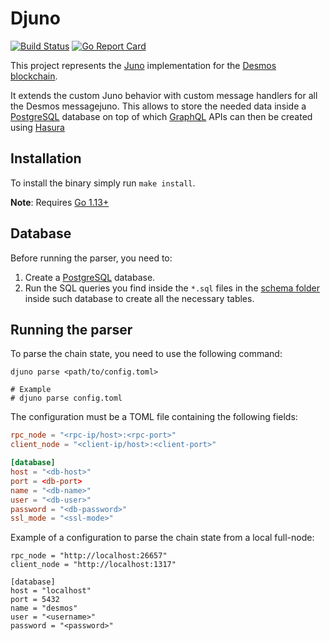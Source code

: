 # Djuno
[![Build Status](https://travis-ci.com/desmos-labs/djuno.svg?branch=master)](https://travis-ci.com/desmos-labs/djuno)
[![Go Report Card](https://goreportcard.com/badge/github.com/desmos-labs/djuno)](https://goreportcard.com/report/github.com/desmos-labs/djuno)

This project represents the [Juno](https://github.com/desmos-labs/juno) implementation for the [Desmos blockchain](https://github.com/desmos-labs/desmos).

It extends the custom Juno behavior with custom message handlers for all the Desmos messagejuno. This allows to store the needed data inside a [PostgreSQL](https://www.postgresql.org/) database on top of which [GraphQL](https://graphql.org/) APIs can then be created using [Hasura](https://hasura.io/) 

## Installation
To install the binary simply run `make install`.

**Note**: Requires [Go 1.13+](https://golang.org/dl/)

## Database
Before running the parser, you need to: 

1. Create a [PostgreSQL](https://www.postgresql.org/) database.
2. Run the SQL queries you find inside the `*.sql` files in the [schema folder](schema) inside such database to create all the necessary tables.  

## Running the parser
To parse the chain state, you need to use the following command: 

```shell
djuno parse <path/to/config.toml>

# Example
# djuno parse config.toml 
```

The configuration must be a TOML file containing the following fields:

```toml
rpc_node = "<rpc-ip/host>:<rpc-port>"
client_node = "<client-ip/host>:<client-port>"

[database]
host = "<db-host>"
port = <db-port>
name = "<db-name>"
user = "<db-user>"
password = "<db-password>"
ssl_mode = "<ssl-mode>"
```

Example of a configuration to parse the chain state from a local full-node: 

```
rpc_node = "http://localhost:26657"
client_node = "http://localhost:1317"

[database]
host = "localhost"
port = 5432
name = "desmos"
user = "<username>"
password = "<password>"
```
